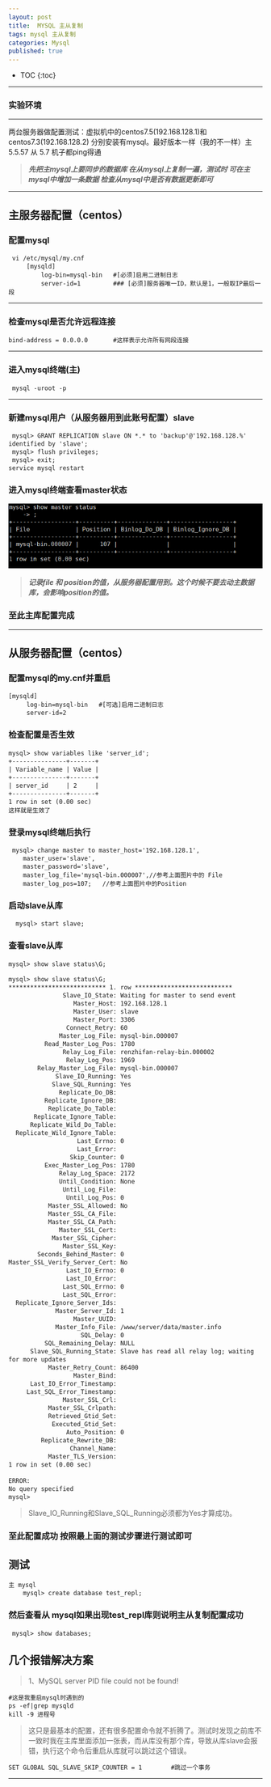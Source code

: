 ```yaml
---
layout: post
title:  MYSQL 主从复制
tags: mysql 主从复制
categories: Mysql
published: true
---
```


* TOC 
{:toc}

---

### 实验环境

---
两台服务器做配置测试：虚拟机中的centos7.5(192.168.128.1)和centos7.3(192.168.128.2)
分别安装有mysql。最好版本一样（我的不一样）主 5.5.57   从  5.7
机子都ping得通

>***先把主mysql上要同步的数据库 在从mysql上复制一遍，测试时 可在主mysql中增加一条数据  检查从mysql中是否有数据更新即可***

---
## 主服务器配置（centos）
### 配置mysql
```shell
 vi /etc/mysql/my.cnf
     [mysqld]
         log-bin=mysql-bin   #[必须]启用二进制日志
         server-id=1         ### [必须]服务器唯一ID，默认是1，一般取IP最后一段
```
---
### 检查mysql是否允许远程连接
```
bind-address = 0.0.0.0       #这样表示允许所有网段连接
```
---
### 进入mysql终端(主)
```shell
 mysql -uroot -p
```
---
### 新建mysql用户（从服务器用到此账号配置）slave
```shell
 mysql> GRANT REPLICATION slave ON *.* to 'backup'@'192.168.128.%' identified by 'slave';
 mysql> flush privileges;
 mysql> exit;
service mysql restart
```
### 进入mysql终端查看master状态
![mysql](/static/img/mysql.png)

>***记录file 和 position的值，从服务器配置用到。这个时候不要去动主数据库，会影响position的值。***
### 至此主库配置完成
---
## 从服务器配置（centos）
### 配置mysql的my.cnf并重启
```shell
[mysqld]
     log-bin=mysql-bin   #[可选]启用二进制日志
     server-id=2    
```
### 检查配置是否生效

```shell
mysql> show variables like 'server_id';
+---------------+-------+
| Variable_name | Value |
+---------------+-------+
| server_id     | 2     |
+---------------+-------+
1 row in set (0.00 sec)
这样就是生效了
```

### 登录mysql终端后执行
```shell
 mysql> change master to master_host='192.168.128.1',
    master_user='slave',
    master_password='slave',
    master_log_file='mysql-bin.000007',//参考上面图片中的 File
    master_log_pos=107;   //参考上面图片中的Position
```
### 启动slave从库
```shell
  mysql> start slave;
```
### 查看slave从库
```shell
mysql> show slave status\G;
```

```shell
mysql> show slave status\G;
*************************** 1. row ***************************
               Slave_IO_State: Waiting for master to send event
                  Master_Host: 192.168.128.1
                  Master_User: slave
                  Master_Port: 3306
                Connect_Retry: 60
              Master_Log_File: mysql-bin.000007
          Read_Master_Log_Pos: 1780
               Relay_Log_File: renzhifan-relay-bin.000002
                Relay_Log_Pos: 1969
        Relay_Master_Log_File: mysql-bin.000007
             Slave_IO_Running: Yes
            Slave_SQL_Running: Yes
              Replicate_Do_DB: 
          Replicate_Ignore_DB: 
           Replicate_Do_Table: 
       Replicate_Ignore_Table: 
      Replicate_Wild_Do_Table: 
  Replicate_Wild_Ignore_Table: 
                   Last_Errno: 0
                   Last_Error: 
                 Skip_Counter: 0
          Exec_Master_Log_Pos: 1780
              Relay_Log_Space: 2172
              Until_Condition: None
               Until_Log_File: 
                Until_Log_Pos: 0
           Master_SSL_Allowed: No
           Master_SSL_CA_File: 
           Master_SSL_CA_Path: 
              Master_SSL_Cert: 
            Master_SSL_Cipher: 
               Master_SSL_Key: 
        Seconds_Behind_Master: 0
Master_SSL_Verify_Server_Cert: No
                Last_IO_Errno: 0
                Last_IO_Error: 
               Last_SQL_Errno: 0
               Last_SQL_Error: 
  Replicate_Ignore_Server_Ids: 
             Master_Server_Id: 1
                  Master_UUID: 
             Master_Info_File: /www/server/data/master.info
                    SQL_Delay: 0
          SQL_Remaining_Delay: NULL
      Slave_SQL_Running_State: Slave has read all relay log; waiting for more updates
           Master_Retry_Count: 86400
                  Master_Bind: 
      Last_IO_Error_Timestamp: 
     Last_SQL_Error_Timestamp: 
               Master_SSL_Crl: 
           Master_SSL_Crlpath: 
           Retrieved_Gtid_Set: 
            Executed_Gtid_Set: 
                Auto_Position: 0
         Replicate_Rewrite_DB: 
                 Channel_Name: 
           Master_TLS_Version: 
1 row in set (0.00 sec)

ERROR: 
No query specified
mysql>

```

> Slave_IO_Running和Slave_SQL_Running必须都为Yes才算成功。

### 至此配置成功  按照最上面的测试步骤进行测试即可

## 测试
```shell
主 mysql
    mysql> create database test_repl;
```
### 然后查看从 mysql如果出现test_repl库则说明主从复制配置成功
```shell
 mysql> show databases;
```
## 几个报错解决方案 

> 1、MySQL server PID file could not be found!

```shell
#这是我重启mysql时遇到的
ps -ef|grep mysqld 
kill -9 进程号 
```

> 这只是最基本的配置，还有很多配置命令就不折腾了。测试时发现之前库不一致时我在主库里面添加一张表，而从库没有那个库，导致从库slave会报错，执行这个命令后重启从库就可以跳过这个错误。

```shell
SET GLOBAL SQL_SLAVE_SKIP_COUNTER = 1        #跳过一个事务
```


---
